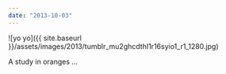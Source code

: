 ```yaml
---
date: "2013-10-03"
---
```


![yo yo]({{ site.baseurl }}/assets/images/2013/tumblr_mu2ghcdthI1r16syio1_r1_1280.jpg)

A study in oranges …
